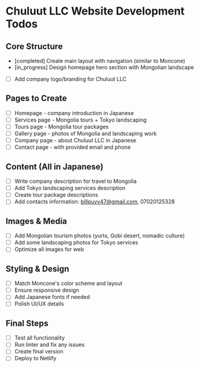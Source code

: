 # Chuluut LLC Website Development Todos

## Core Structure
- [completed] Create main layout with navigation (similar to Moncone)
- [in_progress] Design homepage hero section with Mongolian landscape
- [ ] Add company logo/branding for Chuluut LLC

## Pages to Create
- [ ] Homepage - company introduction in Japanese
- [ ] Services page - Mongolia tours + Tokyo landscaping
- [ ] Tours page - Mongolia tour packages
- [ ] Gallery page - photos of Mongolia and landscaping work
- [ ] Company page - about Chuluut LLC in Japanese
- [ ] Contact page - with provided email and phone

## Content (All in Japanese)
- [ ] Write company description for travel to Mongolia
- [ ] Add Tokyo landscaping services description
- [ ] Create tour package descriptions
- [ ] Add contacts information: billpuvv47@gmail.com, 07020125328

## Images & Media
- [ ] Add Mongolian tourism photos (yurts, Gobi desert, nomadic culture)
- [ ] Add some landscaping photos for Tokyo services
- [ ] Optimize all images for web

## Styling & Design
- [ ] Match Moncone's color scheme and layout
- [ ] Ensure responsive design
- [ ] Add Japanese fonts if needed
- [ ] Polish UI/UX details

## Final Steps
- [ ] Test all functionality
- [ ] Run linter and fix any issues
- [ ] Create final version
- [ ] Deploy to Netlify
